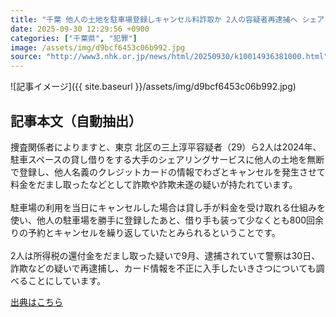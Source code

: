 ```yaml
---
title: "千葉 他人の土地を駐車場登録しキャンセル料詐取か 2人の容疑者再逮捕へ シェアリングサービスで詐欺"
date: 2025-09-30 12:29:56 +0900
categories: ["千葉県", "犯罪"]
image: /assets/img/d9bcf6453c06b992.jpg
source: "http://www3.nhk.or.jp/news/html/20250930/k10014936381000.html"
---
```


![記事イメージ]({{ site.baseurl }}/assets/img/d9bcf6453c06b992.jpg)

## 記事本文（自動抽出）
<div><div class="body-text">
										<p>捜査関係者によりますと、東京 北区の三上淳平容疑者（29）ら2人は2024年、駐車スペースの貸し借りをする大手のシェアリングサービスに他人の土地を無断で登録し、他人名義のクレジットカードの情報でわざとキャンセルを発生させて料金をだまし取ったなどとして詐欺や詐欺未遂の疑いが持たれています。<br><br>駐車場の利用を当日にキャンセルした場合は貸し手が料金を受け取れる仕組みを使い、他人の駐車場を勝手に登録したあと、借り手も装って少なくとも800回余りの予約とキャンセルを繰り返していたとみられるということです。<br><br>2人は所得税の還付金をだまし取った疑いで9月、逮捕されていて警察は30日、詐欺などの疑いで再逮捕し、カード情報を不正に入手したいきさつについても調べることにしています。</p>
								</div>
							</div>

[出典はこちら](http://www3.nhk.or.jp/news/html/20250930/k10014936381000.html)
